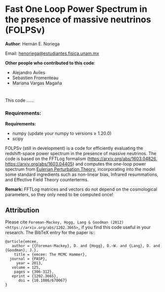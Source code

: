 # Fast One Loop Power Spectrum in the presence of massive neutrinos (FOLPSν)

**Author**: Hernán E. Noriega

Email: henoriega@estudiantes.fisica.unam.mx

**Other people who contributed to this code**:
- Alejandro Aviles
- Sebastien Fromenteau
- Mariana Vargas Magaña

#
This code ......
### Requirements:
**Requirements:** 

- numpy (update your numpy to versions ≥ 1.20.0)
- scipy


FOLPSν (still in development) is a code for efficiently evaluating the redshift-space power spectrum in the presence of massive neutrinos.
The code is based on the FFTLog formalism (https://arxiv.org/abs/1603.04826, https://arxiv.org/abs/1603.04405) and computes the one-loop power spectrum from [Eulerian Perturbation Theory](https://arxiv.org/abs/astro-ph/0112551), incorporating into the model some standard ingredients such as non-linear bias, Infrared resummations, and Effective Field Theory counterterms.

**Remark:** FFTLog matrices and vectors do not depend on the cosmological parameters, so they only need to be computed once!



Attribution
-----------

Please cite `Foreman-Mackey, Hogg, Lang & Goodman (2012)
<https://arxiv.org/abs/1202.3665>`_ if you find this code useful in your
research. The BibTeX entry for the paper is::

    @article{emcee,
       author = {{Foreman-Mackey}, D. and {Hogg}, D.~W. and {Lang}, D. and {Goodman}, J.},
        title = {emcee: The MCMC Hammer},
      journal = {PASP},
         year = 2013,
       volume = 125,
        pages = {306-312},
       eprint = {1202.3665},
          doi = {10.1086/670067}
    }

